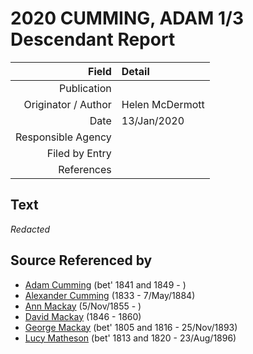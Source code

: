 ﻿---
layout: page
permalink: /sources/s96911480
---

# 2020 CUMMING, ADAM 1/3 Descendant Report

Field | Detail
---:|:---
Publication | 
Originator / Author | Helen McDermott
Date | 13/Jan/2020
Responsible Agency | 
Filed by Entry | 
References | 

## Text

_Redacted_

## Source Referenced by

* [Adam Cumming](../people/@55409960@-adam-cumming-b1841~1849-d.md) (bet' 1841 and 1849 - )
* [Alexander Cumming](../people/@7028096@-alexander-cumming-b1833-d1884-5-7.md) (1833 - 7/May/1884)
* [Ann Mackay](../people/@74868546@-ann-mackay-b1855-11-5-d.md) (5/Nov/1855 - )
* [David Mackay](../people/@46263680@-david-mackay-b1846-d1860.md) (1846 - 1860)
* [George Mackay](../people/@33764614@-george-mackay-b1805~1816-d1893-11-25.md) (bet' 1805 and 1816 - 25/Nov/1893)
* [Lucy Matheson](../people/@67811996@-lucy-matheson-b1813~1820-d1896-8-23.md) (bet' 1813 and 1820 - 23/Aug/1896)
